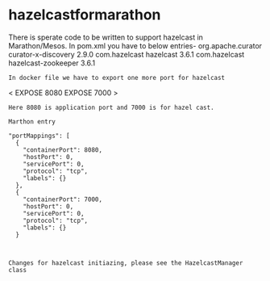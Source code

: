 # hazelcastformarathon
There is sperate code to be written to support hazelcast in Marathon/Mesos.
In pom.xml you have to below entries-
<dependency>
			<groupId>org.apache.curator</groupId>
			<artifactId>curator-x-discovery</artifactId>
			<version>2.9.0</version>
		</dependency>
	<dependency>
			<groupId>com.hazelcast</groupId>
			<artifactId>hazelcast</artifactId>
			<version>3.6.1</version>
		</dependency>
		<dependency>
			<groupId>com.hazelcast</groupId>
			<artifactId>hazelcast-zookeeper</artifactId>
			<version>3.6.1</version>
		</dependency> 
    
    In docker file we have to export one more port for hazelcast
  <
  EXPOSE 8080
  EXPOSE 7000 >
  
    Here 8080 is application port and 7000 is for hazel cast.
    
    Marthon entry
  
    "portMappings": [
      {
        "containerPort": 8080,
        "hostPort": 0,
        "servicePort": 0,
        "protocol": "tcp",
        "labels": {}
      },
      {
        "containerPort": 7000,
        "hostPort": 0,
        "servicePort": 0,
        "protocol": "tcp",
        "labels": {}
      }
   
    
    
    Changes for hazelcast initiazing, please see the HazelcastManager class 
